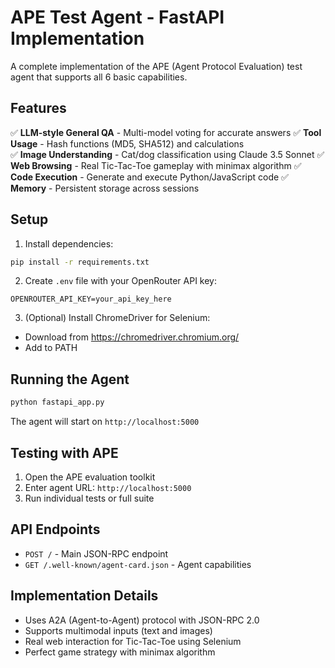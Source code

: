 # APE Test Agent - FastAPI Implementation

A complete implementation of the APE (Agent Protocol Evaluation) test agent that supports all 6 basic capabilities.

## Features

✅ **LLM-style General QA** - Multi-model voting for accurate answers
✅ **Tool Usage** - Hash functions (MD5, SHA512) and calculations  
✅ **Image Understanding** - Cat/dog classification using Claude 3.5 Sonnet
✅ **Web Browsing** - Real Tic-Tac-Toe gameplay with minimax algorithm
✅ **Code Execution** - Generate and execute Python/JavaScript code
✅ **Memory** - Persistent storage across sessions

## Setup

1. Install dependencies:
```bash
pip install -r requirements.txt
```

2. Create `.env` file with your OpenRouter API key:
```
OPENROUTER_API_KEY=your_api_key_here
```

3. (Optional) Install ChromeDriver for Selenium:
- Download from https://chromedriver.chromium.org/
- Add to PATH

## Running the Agent

```bash
python fastapi_app.py
```

The agent will start on `http://localhost:5000`

## Testing with APE

1. Open the APE evaluation toolkit
2. Enter agent URL: `http://localhost:5000`
3. Run individual tests or full suite

## API Endpoints

- `POST /` - Main JSON-RPC endpoint
- `GET /.well-known/agent-card.json` - Agent capabilities

## Implementation Details

- Uses A2A (Agent-to-Agent) protocol with JSON-RPC 2.0
- Supports multimodal inputs (text and images)
- Real web interaction for Tic-Tac-Toe using Selenium
- Perfect game strategy with minimax algorithm